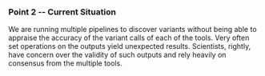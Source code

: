 ### Point 2  -- Current Situation

We are running multiple pipelines to discover variants without being able to appraise the accuracy of the variant calls of each of the tools. Very often set operations on the outputs yield unexpected results. Scientists, rightly, have concern over the validity of such outputs and rely heavily on consensus from the multiple tools.
